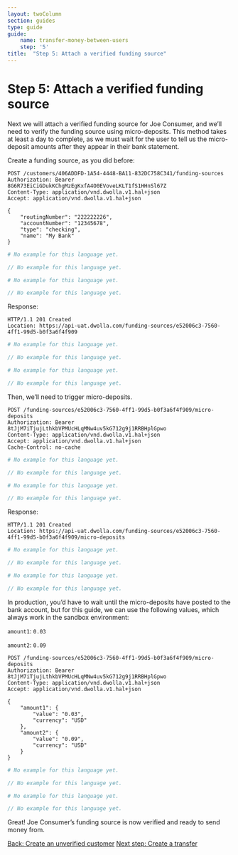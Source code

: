 ```yaml
---
layout: twoColumn
section: guides
type: guide
guide:
    name: transfer-money-between-users
    step: '5'
title:  "Step 5: Attach a verified funding source"
---
```


# Step 5: Attach a verified funding source

Next we will attach a verified funding source for Joe Consumer, and we’ll need to verify the funding source using micro-deposits. This method takes at least a day to complete, as we must wait for the user to tell us the micro-deposit amounts after they appear in their bank statement.

Create a funding source, as you did before:

```raw
POST /customers/406ADDFD-1A54-4448-BA11-832DC758C341/funding-sources
Authorization: Bearer 8G6R73EiCiGDukKChgMzEgKxfA4O0EVoveLKLT1fS1HHnSl67Z
Content-Type: application/vnd.dwolla.v1.hal+json
Accept: application/vnd.dwolla.v1.hal+json

{
    "routingNumber": "222222226",
    "accountNumber": "12345678",
    "type": "checking",
    "name": "My Bank"
}
```
```ruby
# No example for this language yet.
```
```javascript
// No example for this language yet.
```
```python
# No example for this language yet.
```
```php
// No example for this language yet.
```

Response: 

```raw
HTTP/1.1 201 Created
Location: https://api-uat.dwolla.com/funding-sources/e52006c3-7560-4ff1-99d5-b0f3a6f4f909
```
```ruby
# No example for this language yet.
```
```javascript
// No example for this language yet.
```
```python
# No example for this language yet.
```
```php
// No example for this language yet.
```

Then, we’ll need to trigger micro-deposits.

```raw
POST /funding-sources/e52006c3-7560-4ff1-99d5-b0f3a6f4f909/micro-deposits
Authorization: Bearer 8tJjM7iTjujLthkbVPMUcHLqMNw4uv5kG712g9j1RRBHplGpwo
Content-Type: application/vnd.dwolla.v1.hal+json
Accept: application/vnd.dwolla.v1.hal+json
Cache-Control: no-cache
```
```ruby
# No example for this language yet.
```
```javascript
// No example for this language yet.
```
```python
# No example for this language yet.
```
```php
// No example for this language yet.
```

Response:

```raw
HTTP/1.1 201 Created
Location: https://api-uat.dwolla.com/funding-sources/e52006c3-7560-4ff1-99d5-b0f3a6f4f909/micro-deposits
```
```ruby
# No example for this language yet.
```
```javascript
// No example for this language yet.
```
```python
# No example for this language yet.
```
```php
// No example for this language yet.
```

In production, you’d have to wait until the micro-deposits have posted to the bank account, but for this guide, we can use the following values, which always work in the sandbox environment:

`amount1`: `0.03`

`amount2`: `0.09`

```raw
POST /funding-sources/e52006c3-7560-4ff1-99d5-b0f3a6f4f909/micro-deposits 
Authorization: Bearer 8tJjM7iTjujLthkbVPMUcHLqMNw4uv5kG712g9j1RRBHplGpwo
Content-Type: application/vnd.dwolla.v1.hal+json
Accept: application/vnd.dwolla.v1.hal+json

{
    "amount1": {
        "value": "0.03",
        "currency": "USD"
    },
    "amount2": {
        "value": "0.09",
        "currency": "USD"
    }
}
```
```ruby
# No example for this language yet.
```
```javascript
// No example for this language yet.
```
```python
# No example for this language yet.
```
```php
// No example for this language yet.
```

Great! Joe Consumer’s funding source is now verified and ready to send money from.

<nav class="pager-nav">
    <a href="./04-create-unverified-customer.html">Back: Create an unverified customer</a>
    <a href="06-create-transfer.html">Next step: Create a transfer</a>
</nav>